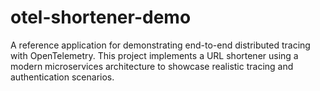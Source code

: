 # otel-shortener-demo
A reference application for demonstrating end-to-end distributed tracing with OpenTelemetry. This project implements a URL shortener using a modern microservices architecture to showcase realistic tracing and authentication scenarios.
